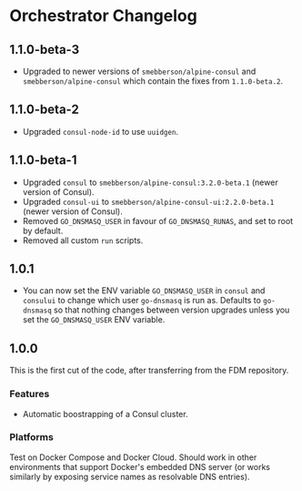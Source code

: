 # Orchestrator Changelog

## 1.1.0-beta-3

- Upgraded to newer versions of `smebberson/alpine-consul` and `smebberson/alpine-consul` which contain the fixes from `1.1.0-beta.2`.

## 1.1.0-beta-2

- Upgraded `consul-node-id` to use `uuidgen`.

## 1.1.0-beta-1

- Upgraded `consul` to `smebberson/alpine-consul:3.2.0-beta.1` (newer version of Consul).
- Upgraded `consul-ui` to `smebberson/alpine-consul-ui:2.2.0-beta.1` (newer version of Consul).
- Removed `GO_DNSMASQ_USER` in favour of `GO_DNSMASQ_RUNAS`, and set to root by default.
- Removed all custom `run` scripts.

## 1.0.1

- You can now set the ENV variable `GO_DNSMASQ_USER` in `consul` and `consului` to change which user `go-dnsmasq` is run as. Defaults to `go-dnsmasq` so that nothing changes between version upgrades unless you set the `GO_DNSMASQ_USER` ENV variable.

## 1.0.0

This is the first cut of the code, after transferring from the FDM repository.

### Features

- Automatic boostrapping of a Consul cluster.

### Platforms

Test on Docker Compose and Docker Cloud. Should work in other environments that support Docker's embedded DNS server (or works similarly by exposing service names as resolvable DNS entries).
